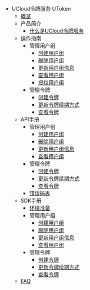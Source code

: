 * UCloud令牌服务 UToken
    * [概览](management_monitor/utoken/overview)
    * 产品简介
        * [什么是UCloud令牌服务](management_monitor/utoken/intro/whatutokenis)
    * 操作指南
        * 管理用户组 
            * [创建用户组](management_monitor/utoken/operation/mgr_client/create_client) 
            * [删除用户组](management_monitor/utoken/operation/mgr_client/delete_client)
            * [更新用户组信息](management_monitor/utoken/operation/mgr_client/update_client)
            * [查看用户组](management_monitor/utoken/operation/mgr_client/query_client)
            * [授权用户组](management_monitor/utoken/operation/mgr_client/auth_client)     
        * 管理令牌
            * [创建令牌](management_monitor/utoken/operation/mgr_token/create_token)
            * [更新令牌续期方式](management_monitor/utoken/operation/mgr_token/update_token)
            * [查看令牌](management_monitor/utoken/operation/mgr_token/query_token)
    * API手册
        * 管理用户组
            * [创建用户组](management_monitor/utoken/developer/mgr_client/create_client)
            * [删除用户组](management_monitor/utoken/developer/mgr_client/delete_client)
            * [更新用户组信息](management_monitor/utoken/developer/mgr_client/update_client)
            * [查看用户组](management_monitor/utoken/developer/mgr_client/query_client)
        * 管理令牌
            * [创建令牌](management_monitor/utoken/developer/mgr_token/create_token)
            * [更新令牌续期方式](management_monitor/utoken/developer/mgr_token/update_token)
            * [查看令牌](management_monitor/utoken/developer/mgr_token/query_token)
        * [错误码表](management_monitor/utoken/developer/errorcode)
    * SDK手册
        * [环境准备](management_monitor/utoken/sdk/prerequisites)
        * 管理用户组
            * [创建用户组](management_monitor/utoken/sdk/mgr_client/create_client)
            * [删除用户组](management_monitor/utoken/sdk/mgr_client/delete_client)
            * [更新用户组信息](management_monitor/utoken/sdk/mgr_client/update_client)
            * [查看用户组](management_monitor/utoken/sdk/mgr_client/get_client)
        * 管理令牌
            * [创建令牌](management_monitor/utoken/sdk/mgr_token/create_token)
            * [更新令牌续期方式](management_monitor/utoken/sdk/mgr_token/update_token)
            * [查看令牌](management_monitor/utoken/sdk/mgr_token/get_token)
    * [FAQ](management_monitor/utoken/faq)






    
   
   
    
        